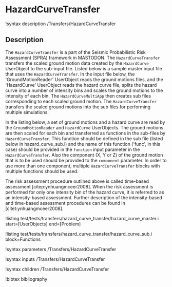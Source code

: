 # HazardCurveTransfer

!syntax description /Transfers/HazardCurveTransfer

## Description

The `HazardCurveTransfer` is a part of the Seismic Probabilistic Risk Assessment (SPRA) framework in MASTODON. The `HazardCurveTransfer` transfers the scaled ground motion data created by the `HazardCurve` UserObject to the sub-input file. Listed below is a sample master input file that uses the `HazardCurveTransfer`. In the input file below, the 'GroundMotionReader' UserObject reads the ground motions files, and the 'HazardCurve' UserObject reads the hazard curve file, splits the hazard curve into a number of intensity bins and scales the ground motions to the intensity of each bin. The `HazardCurveMultiApp` then creates sub files corresponding to each scaled ground motion. The `HazardCurveTransfer` transfers the scaled ground motions into the sub files for performing multiple simulations.

In the listing below, a set of ground motions and a hazard curve are read by the `GroundMotionReader` and `HazardCurve` UserObjects. The ground motions are then scaled for each bin and transferred as functions in the sub-files by `HazardCurveTransfer`. This function should be defined in the sub file (listed below in hazard_curve_sub.i) and the name of this function ('func', in this case) should be provided in the `function` input parameter in the `HazardCurveTransfer`. Also the component (X, Y or Z) of the ground motion that is to be used should be provided to the `component` parameter. In order to use more than one component, multiple `HazardCurveTransfer` blocks with multiple functions should be used.

The risk assessment procedure outlined above is called time-based assessment [citep:ynhuangmceer2008]. When the risk assessment is performed for only one intensity bin of the hazard curve, it is referred to as an intensity-based assessment. Further description of the intensity-based and time-based assessment procedures can be found in [citet:ynhuangmceer2008].

!listing test/tests/transfers/hazard_curve_transfer/hazard_curve_master.i start=[UserObjects] end=[Problem]

!listing test/tests/transfers/hazard_curve_transfer/hazard_curve_sub.i block=Functions

!syntax parameters /Transfers/HazardCurveTransfer

!syntax inputs /Transfers/HazardCurveTransfer

!syntax children /Transfers/HazardCurveTransfer



!bibtex bibliography
